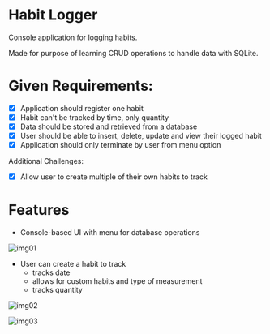 # Habit Logger
Console application for logging habits.

Made for purpose of learning CRUD operations to handle data with SQLite.

# Given Requirements:
- [x] Application should register one habit
- [x] Habit can't be tracked by time, only quantity
- [x] Data should be stored and retrieved from a database
- [x] User should be able to insert, delete, update and view their logged habit
- [x] Application should only terminate by user from menu option

Additional Challenges:
- [x] Allow user to create multiple of their own habits to track

# Features
* Console-based UI with menu for database operations

![img01](https://github.com/bheston1/HabitLogger/assets/111481356/47687978-1546-4ed7-b34c-c2f1d2d16ffe)

* User can create a habit to track
  - tracks date
  - allows for custom habits and type of measurement
  - tracks quantity

![img02](https://github.com/bheston1/HabitLogger/assets/111481356/bec0822c-0137-4d63-8c0e-0f539b0ea25d)

![img03](https://github.com/bheston1/HabitLogger/assets/111481356/35ff7445-e41b-4c85-a6f1-035e7af1d936)
